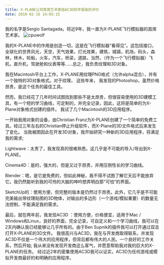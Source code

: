 ```yaml
---
title: X-PLANE公司首席艺术家给AC3D软件很高的评价
date: 2016-02-16 14:05:15
---
```


我的名字是Sergio Santagada。将近9年，我一直为X-PLANE飞行模拟器的首席艺术家。 
![cpuwolf](/images/data/attachment/201602/16/220452jomhnh0e2lvevmtv.jpg)


我的X-PLANE中的作用是创造一切，这是在飞行模拟器“看得见”。这包括接口，全球化的世界风光，天空，天气效果，灯光效果，建筑，城镇，机场，码头，森林，林木，轮船，火车，汽车，桥梁，道路，当然，（作为一个飞行模拟器）飞机，直升机，驾驶舱和仪表等等......总之，我负责纹理和3D对象。 


我在Macintosh平台上工作，X-PLANE用纹理PNG格式（允许alpha混合），并有一个独特的3D对象格式。对于纹理，
这些年来，
我发现的Photoshop，虽然价格昂贵，是这个任务的最佳工具。


然而，我已经花了几年时间试图找到那些不是太昂贵，但很容易使用的3D建模工具，有一个短的学习曲线，可定制的，并完全记录，因此，这将是简单的为X-Plane对象格式创建的插件。 我试了几个Macintosh的3D应用程序。


一开始我用对象的设备，由Christian Franz为X-PLANE创建了一个简单的免费工具。经过三年左右的Christian停止升级软件，而X-Plane的3D文件格式后来发生了变化。 当我被困因此在开发3D对象，我开始研究一种新的3D应用程序，将满足我的需求\; 


Lightwave：太贵了，我发现真的很难熟悉。这几乎是不可能的导入/导出到X-PLANE。


Cinema4D：是的，强大的，但是又过于昂贵，并用压倒性长的学习曲线。


Blender：嗯，是它是免费的，但如此神秘，我不得不试图了解它天后不能放弃它。我仍然能听到我的可怜的大脑的呻吟想弄明白那“可怕”的界面。


SketchUp的：使用方便，但完整的版本是仍然过于昂贵。此外，它几乎是不可能完美输出带纹理贴图的3D物体，对输出的多边形（一个游戏/模拟重要）的数量无法控制，不能满足我的需求。 


最后，就在两年前，我发现AC3D ：使用方便，价格便宜，适用于Mac / Windows和Linux，良好的界面，完全记录，可自定义和一个学习曲线，我可以在2天内确认我已经能够让几乎所有的。由于Ben Supnik的插件我可以打开通过双击打开X-PLANE的3D文件。 我很高兴与AC3D，我在与开发商取得联系，并发现AC3D不仅是一个伟大的应用程序，但背后都有伟大的人民。一个良好的工作关系，然后开始\; 我从来没有发现开发商这么客气，并愿意帮助我对我的巨大的X-PLANE的任务。 经过近2年的密集使用AC3D我可以证实，AC3D为任何游戏或模拟开发商最好的和明确的应用程序。
